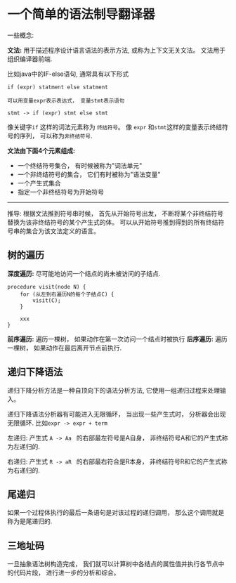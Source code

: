 # 一个简单的语法制导翻译器

一些概念:

**文法:** 用于描述程序设计语言语法的表示方法, 或称为上下文无关文法。 文法用于组织编译器前端.

比如java中的IF-else语句, 通常具有以下形式

```
if (expr) statment else statment 

可以用变量expr表示表达式， 变量stmt表示语句

stmt -> if (expr) stmt else stmt
```

像关键字```if``` 这样的词法元素称为 ```终结符号```。 像 ```expr``` 和```stmt```这样的变量表示终结符号的序列， 可以称为```非终结符号```.

**文法由下面4个元素组成:**

- 一个终结符号集合， 有时候被称为"词法单元"
- 一个非终结符号的集合， 它们有时被称为"语法变量"
- 一个产生式集合
- 指定一个非终结符号为开始符号

*** 

推导:  根据文法推到符号串时候， 首先从开始符号出发， 不断将某个非终结符号替换为该非终结符号的某个产生式的体。 可以从开始符号推到得到的所有终结符号串的集合为该文法定义的语言。

## 树的遍历

**深度遍历:** 尽可能地访问一个结点的尚未被访问的子结点. 
```
procedure visit(node N) {
    for (从左到右遍历N的每个子结点C) {
        visit(C);
    }

    xxx
}
```
**前序遍历:** 遍历一棵树， 如果动作在第一次访问一个结点时被执行
**后序遍历:** 遍历一棵树， 如果动作在最后离开节点前执行.


## 递归下降语法

递归下降分析方法是一种自顶向下的语法分析方法, 它使用一组递归过程来处理输入。

递归下降语法分析器有可能进入无限循环， 当出现一些产生式时， 分析器会出现无限循环. 比如```expr -> expr + term ```

左递归: 产生式 ```A -> Aa ``` 的右部最左符号是A自身， 非终结符号A和它的产生式称为左递归的.

右递归: 产生式 ```R -> aR ``` 的右部最右符合是R本身， 非终结符号R和它的产生式称为右递归的.

## 尾递归

如果一个过程体执行的最后一条语句是对该过程的递归调用， 那么这个调用就是称为是尾递归的.

## 三地址码
一旦抽象语法树构造完成， 我们就可以计算树中各结点的属性值并执行各节点中的代码片段， 进行进一步的分析和综合。 

